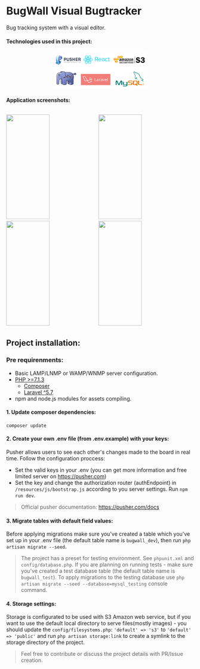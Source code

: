 # BugWall Visual Bugtracker

Bug tracking system with a visual editor.


#### Technologies used in this project:
<p align="center">
<img width="50%" src="https://github.com/StanislavBogatov/BugWall_Visual_Bugtracker/blob/master/github_screenshots/technologies_used.PNG?raw=true"></img>
</p>


#### Application screenshots:

<img height="280px" width="48%" src="https://raw.githubusercontent.com/stasgar/Visual_Bugtracker/master/github_screenshots/pages_screenshots/Projects.png"></img>
<img height="280px" width="48%" src="https://raw.githubusercontent.com/stasgar/Visual_Bugtracker/master/github_screenshots/pages_screenshots/Issues.png"></img>
<img height="280px" width="48%" src="https://raw.githubusercontent.com/stasgar/Visual_Bugtracker/master/github_screenshots/pages_screenshots/Team.png"></img>
<img height="280px" width="48%" src="https://raw.githubusercontent.com/stasgar/Visual_Bugtracker/master/github_screenshots/pages_screenshots/Editor.png"></img>
---

## Project installation:
### Pre requirenments:
- Basic LAMP/LNMP or WAMP/WNMP server configuration.
- [PHP >=7.1.3](https://php.net "PHP official website")
    - [Composer](https://getcomposer.org "Composer official website")
    - [Laravel ^5.7](https://laravel.com "Laravel official website")
- npm and node.js modules for assets compiling.

#### 1. Update composer dependencies:
```
composer update
```

#### 2. Create your own **.env** file (from **.env.example**) with your keys:
Pusher allows users to see each other's changes made to the board in real time. Follow the configuration proccess:
- Set the valid keys in your .env (you can get more information and free limited server on https://pusher.com)
- Set the key and change the authorization router (authEndpoint) in `/resources/js/bootstrap.js` according to you server settings. Run `npm run dev`.
> Official pusher documentation: https://pusher.com/docs

#### 3. Migrate tables with default field values:
Before applying migrations make sure you've created a table which you've set up in your .env file (the default table name is `bugwall_dev`), then run `php artisan migrate --seed`.
> The project has a preset for testing environment. See `phpunit.xml` and `config/database.php`. If you are planning on running tests - make sure you've created a test database table (the default table name is `bugwall_test`). To apply migrations to the testing database use `php artisan migrate --seed --database=mysql_testing` console command.

#### 4. Storage settings:
Storage is configurated to be used with S3 Amazon web service, but if you want to use the default local directory to serve files(mostly images) - you should update the `config/filesystems.php`: ` 'default' => 's3' ` to ` 'default' => 'public' ` and run `php artisan storage:link` to create a symlink to the storage directory of the project.

> Feel free to contribute or discuss the project details with PR/Issue creation.
